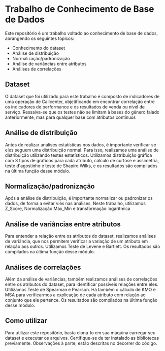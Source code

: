 # Trabalho de Conhecimento de Base de Dados

Este repositório é um trabalho voltado ao conhecimento de base de dados, abrangendo os seguintes tópicos:

- Conhecimento do dataset
- Análise de distribuição
- Normalização/padronização
- Análise de variâncias entre atributos
- Análises de correlações

## Dataset

O dataset que foi utilizado para este trabalho é composto de indicadores de uma operação de Callcenter, objetificando em encontrar correlação entre os indicadores de performance e os resultados de venda ou nível de serviço. Ressalva-se que os testes não se limitam à bases do gênero falado anteriormente, mas para qualquer base com atributos contínuos 

## Análise de distribuição

Antes de realizar análises estatísticas nos dados, é importante verificar se eles seguem uma distribuição normal. Para isso, realizamos uma análise de distribuição utilizando testes estatísticos. Utilizamos distribuição gráfica com 3 tipos de gráficos para cada atributo, cálculo de curtose e assimetria, teste d'agostinho e teste de Shapiro Wilks, e os resultados são compilados na última função desse módulo.

## Normalização/padronização

Após a análise de distribuição, é importante normalizar ou padronizar os dados, de forma a evitar viés nas análises. Neste trabalho, utilizamos Z_Score, Normalização Máx_Min e transformação logarítmica

## Análise de variâncias entre atributos

Para entender a relação entre os atributos do dataset, realizamos análises de variância, que nos permitem verificar a variação de um atributo em relação aos outros. Utilizamos Teste de Levene e Bartlett. Os resultados são compilados na última função desse módulo.

## Análises de correlações

Além da análise de variâncias, também realizamos análises de correlações entre os atributos do dataset, para identificar possíveis relações entre eles. Utilizamos Teste de Spearman e Pearson. Há também o cálculo de KMO e MSA para verificarmos a explicação de cada atributo com relação ao conjunto que ele pertence. Os resultados são compilados na última função desse módulo.

## Como utilizar

Para utilizar este repositório, basta cloná-lo em sua máquina carregar seu dataset e executar os arquivos. Certifique-se de ter instalado as bibliotecas previamente. Observações à parte, estão descritas no decorrer do código.
